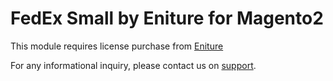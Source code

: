 
# FedEx Small by Eniture for Magento2

This module requires license purchase from [Eniture](http://eniture.com/)

For any informational inquiry, please contact us on [support](https://eniture.com/contact/).
